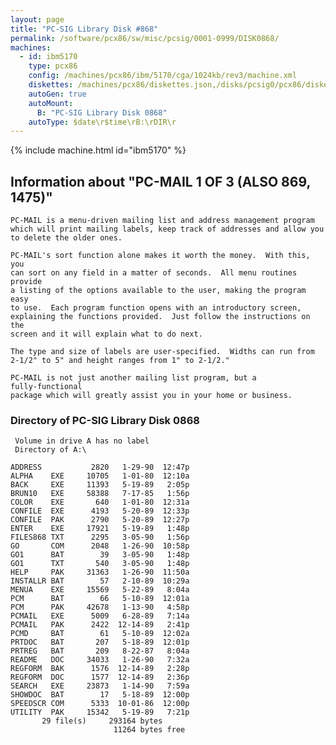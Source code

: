 ```yaml
---
layout: page
title: "PC-SIG Library Disk #868"
permalink: /software/pcx86/sw/misc/pcsig/0001-0999/DISK0868/
machines:
  - id: ibm5170
    type: pcx86
    config: /machines/pcx86/ibm/5170/cga/1024kb/rev3/machine.xml
    diskettes: /machines/pcx86/diskettes.json,/disks/pcsig0/pcx86/diskettes.json
    autoGen: true
    autoMount:
      B: "PC-SIG Library Disk 0868"
    autoType: $date\r$time\rB:\rDIR\r
---
```


{% include machine.html id="ibm5170" %}

## Information about "PC-MAIL 1 OF 3 (ALSO 869, 1475)"

    PC-MAIL is a menu-driven mailing list and address management program
    which will print mailing labels, keep track of addresses and allow you
    to delete the older ones.
    
    PC-MAIL's sort function alone makes it worth the money.  With this, you
    can sort on any field in a matter of seconds.  All menu routines
    provide
    a listing of the options available to the user, making the program easy
    to use.  Each program function opens with an introductory screen,
    explaining the functions provided.  Just follow the instructions on the
    screen and it will explain what to do next.
    
    The type and size of labels are user-specified.  Widths can run from
    2-1/2" to 5" and height ranges from 1" to 2-1/2."
    
    PC-MAIL is not just another mailing list program, but a
    fully-functional
    package which will greatly assist you in your home or business.

### Directory of PC-SIG Library Disk 0868

     Volume in drive A has no label
     Directory of A:\

    ADDRESS           2820   1-29-90  12:47p
    ALPHA    EXE     10705   1-01-80  12:10a
    BACK     EXE     11393   5-19-89   2:05p
    BRUN10   EXE     58388   7-17-85   1:56p
    COLOR    EXE       640   1-01-80  12:31a
    CONFILE  EXE      4193   5-20-89  12:33p
    CONFILE  PAK      2790   5-20-89  12:27p
    ENTER    EXE     17921   5-19-89   1:48p
    FILES868 TXT      2295   3-05-90   1:56p
    GO       COM      2048   1-26-90  10:58p
    GO1      BAT        39   3-05-90   1:48p
    GO1      TXT       540   3-05-90   1:48p
    HELP     PAK     31363   1-26-90  11:50a
    INSTALLR BAT        57   2-10-89  10:29a
    MENUA    EXE     15569   5-22-89   8:04a
    PCM      BAT        66   5-10-89  12:01a
    PCM      PAK     42678   1-13-90   4:58p
    PCMAIL   EXE      5009   6-28-89   7:14a
    PCMAIL   PAK      2422  12-14-89   2:41p
    PCMD     BAT        61   5-10-89  12:02a
    PRTDOC   BAT       207   5-18-89  12:01p
    PRTREG   BAT       209   8-22-87   8:04a
    README   DOC     34033   1-26-90   7:32a
    REGFORM  BAK      1576  12-14-89   2:28p
    REGFORM  DOC      1577  12-14-89   2:36p
    SEARCH   EXE     23873   1-14-90   7:59a
    SHOWDOC  BAT        17   5-18-89  12:00p
    SPEEDSCR COM      5333  10-01-86  12:00p
    UTILITY  PAK     15342   5-19-89   7:21p
           29 file(s)     293164 bytes
                           11264 bytes free
